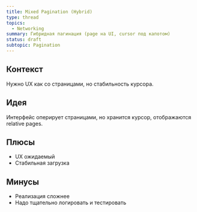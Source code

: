 ```yaml
---
title: Mixed Pagination (Hybrid)
type: thread
topics:
  - Networking
summary: Гибридная пагинация (page на UI, cursor под капотом)
status: draft
subtopic: Pagination
---
```


## Контекст
Нужно UX как со страницами, но стабильность курсора.

## Идея
Интерфейс оперирует страницами, но хранится курсор, отображаются relative pages.

## Плюсы
- UX ожидаемый
- Стабильная загрузка

## Минусы
- Реализация сложнее
- Надо тщательно логировать и тестировать
